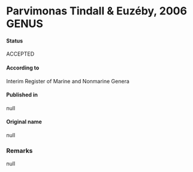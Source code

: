 # Parvimonas Tindall & Euzéby, 2006 GENUS

#### Status
ACCEPTED

#### According to
Interim Register of Marine and Nonmarine Genera

#### Published in
null

#### Original name
null

### Remarks
null